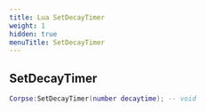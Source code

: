 ```yaml
---
title: Lua SetDecayTimer
weight: 1
hidden: true
menuTitle: SetDecayTimer
---
```

## SetDecayTimer
```lua
Corpse:SetDecayTimer(number decaytime); -- void
```